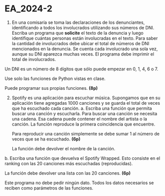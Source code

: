 # EA_2024-2

1.  En una comisaría se toma las declaraciones de los denunciantes, identificando a todos los involucrados utilizando sus números de DNI. Escriba un programa que **solicite** el texto de la denuncia y luego identifique cuántas personas están involucradas en el texto. Para saber la cantidad de involucrados debe ubicar el total de números de DNI mencionados en la denuncia. Se cuenta cada involucrado una sola vez, aunque su DNI aparezca muchas veces. El programa debe imprimir el total de involucrados.

Un DNI es un número de 8 dígitos que sólo puede empezar en 0, 1, 4, 6 o 7. 

Use solo las funciones de Python vistas en clase.

Puede programar sus propias funciones. **(8p)**

2.  Spotify es una aplicación para escuchar música. Supongamos que en su aplicación tiene agregadas 1000 canciones y se guarda el total de veces que ha escuchado cada canción.
a.  Escriba una función que permita buscar una canción y escucharla. Para buscar una canción se necesita una cadena. Esa cadena puede contener el nombre del artista o la canción. La función reproduce la primera coincidencia que encuentre.

    Para reproducir una canción simplemente se debe sumar 1 al número de veces que se ha escuchado. **(6p)**

    La función debe devolver el nombre de la canción.

b.  Escriba una función que devuelva el Spotify Wrapped. Esto consiste en el ranking con las 20 canciones más escuchadas (reproducidas).

La función debe devolver una lista con las 20 canciones. **(6p)**

Este programa no debe pedir ningún dato. Todos los datos necesarios se reciben como parámetros de las funciones.